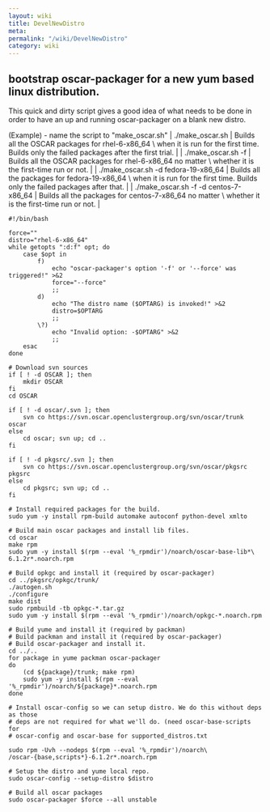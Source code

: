 ```yaml
---
layout: wiki
title: DevelNewDistro
meta: 
permalink: "/wiki/DevelNewDistro"
category: wiki
---
```

<!-- Name: DevelNewDistro -->
<!-- Version: 5 -->
<!-- Author: dikim -->

## bootstrap oscar-packager for a new yum based linux distribution.

This quick and dirty script gives a good idea of what needs to be done in order to have an up and running oscar-packager on a blank new distro.

(Example) - name the script to "make_oscar.sh"
    | ./make_oscar.sh | Builds all the OSCAR packages for rhel-6-x86_64 \\ when it is run for the first time. Builds only the failed packages after the first trial. |
    | ./make_oscar.sh -f | Builds all the OSCAR packages for rhel-6-x86_64 no matter \\ whether it is the first-time run or not. |
    | ./make_oscar.sh -d fedora-19-x86_64 | Builds all the packages for fedora-19-x86_64 \\ when it is run for the first time. Builds only the failed packages after that. |
    | ./make_oscar.sh -f -d centos-7-x86_64 | Builds all the packages for centos-7-x86_64 no matter \\ whether it is the first-time run or not. |


    #!/bin/bash
    
    force=""
    distro="rhel-6-x86_64"
    while getopts ":d:f" opt; do
        case $opt in
            f)
                echo "oscar-packager's option '-f' or '--force' was triggered!" >&2
                force="--force"
                ;;
            d)
                echo "The distro name ($OPTARG) is invoked!" >&2
                distro=$OPTARG
                ;;
            \?)
                echo "Invalid option: -$OPTARG" >&2
                ;;
        esac
    done
    
    # Download svn sources
    if [ ! -d OSCAR ]; then
        mkdir OSCAR
    fi
    cd OSCAR
    
    if [ ! -d oscar/.svn ]; then
        svn co https://svn.oscar.openclustergroup.org/svn/oscar/trunk oscar
    else
        cd oscar; svn up; cd ..
    fi
    
    if [ ! -d pkgsrc/.svn ]; then
        svn co https://svn.oscar.openclustergroup.org/svn/oscar/pkgsrc pkgsrc
    else
        cd pkgsrc; svn up; cd ..
    fi
    
    # Install required packages for the build.
    sudo yum -y install rpm-build automake autoconf python-devel xmlto
    
    # Build main oscar packages and install lib files.
    cd oscar
    make rpm
    sudo yum -y install $(rpm --eval '%_rpmdir')/noarch/oscar-base-lib*\
    6.1.2r*.noarch.rpm
    
    # Build opkgc and install it (required by oscar-packager)
    cd ../pkgsrc/opkgc/trunk/
    ./autogen.sh
    ./configure
    make dist
    sudo rpmbuild -tb opkgc-*.tar.gz
    sudo yum -y install $(rpm --eval '%_rpmdir')/noarch/opkgc-*.noarch.rpm
    
    # Build yume and install it (required by packman)
    # Build packman and install it (required by oscar-packager)
    # Build oscar-packager and install it.
    cd ../..
    for package in yume packman oscar-packager
    do
        (cd ${package}/trunk; make rpm)
        sudo yum -y install $(rpm --eval '%_rpmdir')/noarch/${package}*.noarch.rpm
    done
    
    # Install oscar-config so we can setup distro. We do this without deps as those
    # deps are not required for what we'll do. (need oscar-base-scripts for
    # oscar-config and oscar-base for supported_distros.txt
    
    sudo rpm -Uvh --nodeps $(rpm --eval '%_rpmdir')/noarch\
    /oscar-{base,scripts*}-6.1.2r*.noarch.rpm
    
    # Setup the distro and yume local repo.
    sudo oscar-config --setup-distro $distro
    
    # Build all oscar packages
    sudo oscar-packager $force --all unstable
    